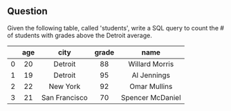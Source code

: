 ## Question
Given the following table, called 'students', write a SQL query to count the # of students with grades above the Detroit average.

|   | age |      city     | grade |       name       |
|:-:|:---:|:-------------:|:-----:|:----------------:|
| 0 |  20 |    Detroit    |   88  |  Willard Morris  |
| 1 |  19 |    Detroit    |   95  |    Al Jennings   |
| 2 |  22 |    New York   |   92  |   Omar Mullins   |
| 3 |  21 | San Francisco |   70  | Spencer McDaniel |

